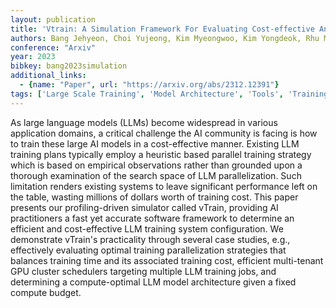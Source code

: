 ```yaml
---
layout: publication
title: 'Vtrain: A Simulation Framework For Evaluating Cost-effective And Compute-optimal Large Language Model Training'
authors: Bang Jehyeon, Choi Yujeong, Kim Myeongwoo, Kim Yongdeok, Rhu Minsoo
conference: "Arxiv"
year: 2023
bibkey: bang2023simulation
additional_links:
  - {name: "Paper", url: "https://arxiv.org/abs/2312.12391"}
tags: ['Large Scale Training', 'Model Architecture', 'Tools', 'Training Techniques']
---
```

As large language models (LLMs) become widespread in various application
domains, a critical challenge the AI community is facing is how to train these
large AI models in a cost-effective manner. Existing LLM training plans
typically employ a heuristic based parallel training strategy which is based on
empirical observations rather than grounded upon a thorough examination of the
search space of LLM parallelization. Such limitation renders existing systems
to leave significant performance left on the table, wasting millions of dollars
worth of training cost. This paper presents our profiling-driven simulator
called vTrain, providing AI practitioners a fast yet accurate software
framework to determine an efficient and cost-effective LLM training system
configuration. We demonstrate vTrain's practicality through several case
studies, e.g., effectively evaluating optimal training parallelization
strategies that balances training time and its associated training cost,
efficient multi-tenant GPU cluster schedulers targeting multiple LLM training
jobs, and determining a compute-optimal LLM model architecture given a fixed
compute budget.
